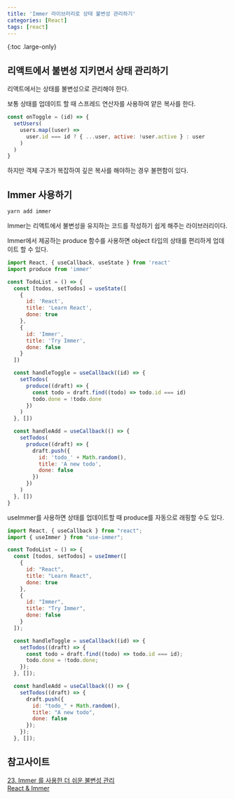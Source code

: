 ```yaml
---
title: 'Immer 라이브러리로 상태 불변성 관리하기'
categories: [React]
tags: [react]
---
```


{:toc .large-only}

## 리액트에서 불변성 지키면서 상태 관리하기

리액트에서는 상태를 불변성으로 관리해야 한다.

보통 상태를 업데이트 할 때 스프레드 연산자를 사용하여 얕은 복사를 한다.

```js
const onToggle = (id) => {
  setUsers(
    users.map((user) =>
      user.id === id ? { ...user, active: !user.active } : user
    )
  )
}
```

하지만 객체 구조가 복잡하여 깊은 복사를 해야하는 경우 불편함이 있다.

## Immer 사용하기

```bash
yarn add immer
```

Immer는 리액트에서 불변성을 유지하는 코드를 작성하기 쉽게 해주는 라이브러리이다.

Immer에서 제공하는 produce 함수를 사용하면 object 타입의 상태를 편리하게 업데이트 할 수 있다.

```js
import React, { useCallback, useState } from 'react'
import produce from 'immer'

const TodoList = () => {
  const [todos, setTodos] = useState([
    {
      id: 'React',
      title: 'Learn React',
      done: true
    },
    {
      id: 'Immer',
      title: 'Try Immer',
      done: false
    }
  ])

  const handleToggle = useCallback((id) => {
    setTodos(
      produce((draft) => {
        const todo = draft.find((todo) => todo.id === id)
        todo.done = !todo.done
      })
    )
  }, [])

  const handleAdd = useCallback(() => {
    setTodos(
      produce((draft) => {
        draft.push({
          id: 'todo_' + Math.random(),
          title: 'A new todo',
          done: false
        })
      })
    )
  }, [])
}
```

useImmer를 사용하면 상태를 업데이트할 때 produce를 자동으로 래핑할 수도 있다.

```js
import React, { useCallback } from "react";
import { useImmer } from "use-immer";

const TodoList = () => {
  const [todos, setTodos] = useImmer([
    {
      id: "React",
      title: "Learn React",
      done: true
    },
    {
      id: "Immer",
      title: "Try Immer",
      done: false
    }
  ]);

  const handleToggle = useCallback((id) => {
    setTodos((draft) => {
      const todo = draft.find((todo) => todo.id === id);
      todo.done = !todo.done;
    });
  }, []);

  const handleAdd = useCallback(() => {
    setTodos((draft) => {
      draft.push({
        id: "todo_" + Math.random(),
        title: "A new todo",
        done: false
      });
    });
  }, []);
```

## 참고사이트

[23. Immer 를 사용한 더 쉬운 불변성 관리](https://react.vlpt.us/basic/23-immer.html)<br/>
[React & Immer](https://immerjs.github.io/immer/example-setstate)
